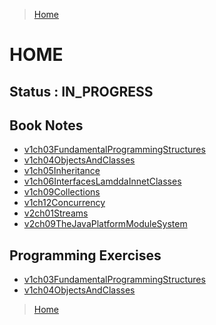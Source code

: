 >[Home](Home.md)

# HOME

## Status : IN_PROGRESS 

## Book Notes
 
- [v1ch03FundamentalProgrammingStructures](v1ch03FundamentalProgrammingStructures.md)
- [v1ch04ObjectsAndClasses](v1ch04ObjectsAndClasses.md)
- [v1ch05Inheritance](v1ch05Inheritance.md)
- [v1ch06InterfacesLamddaInnetClasses](v1ch06InterfacesLamddaInnetClasses.md)
- [v1ch09Collections](v1ch09Collections.md)
- [v1ch12Concurrency](v1ch12Concurrency.md)
- [v2ch01Streams](v2ch01Streams.md)
- [v2ch09TheJavaPlatformModuleSystem](v2ch09TheJavaPlatformModuleSystem.md)


## Programming Exercises

- [v1ch03FundamentalProgrammingStructures](v1ch03FundamentalProgrammingStructures.md)
- [v1ch04ObjectsAndClasses](v1ch04ObjectsAndClasses.md.md)

>[Home](Home.md)
